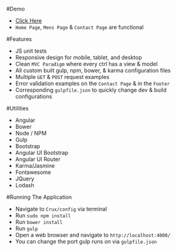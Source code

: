 #Demo
* <a href="https://s3.amazonaws.com/chris-crux/index.html" target="_blank">Click Here</a>
* `Home Page`, `Mens Page` & `Contact Page` are functional

#Features
* JS unit tests
* Responsive design for mobile, tablet, and desktop
* Clean `MVC Paradigm` where every ctrl has a view & model
* All custom built gulp, npm, bower, & karma configuration files
* Multiple `GET` & `POST` request examples
* Error validation examples on the `Contact Page` & in the `Footer`
* Corresponding `gulpfile.json` to quickly change dev & build configurations

#Utilities
* Angular
* Bower
* Node / NPM
* Gulp
* Bootstrap
* Angular UI Bootstrap
* Angular UI Router
* Karma/Jasmine
* Fontawesome
* JQuery
* Lodash

#Running The Application
* Navigate to `Crux/config` via terminal
* Run `sudo npm install`
* Run `bower install`
* Run `gulp`
* Open a web browser and navigate to `http://localhost:4000/`
* You can change the port gulp runs on via `gulpfile.json`